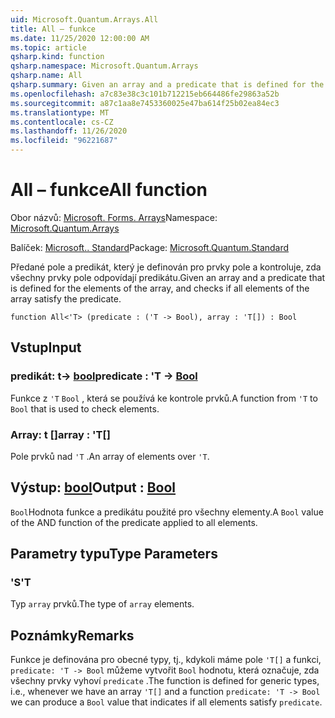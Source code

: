 ```yaml
---
uid: Microsoft.Quantum.Arrays.All
title: All – funkce
ms.date: 11/25/2020 12:00:00 AM
ms.topic: article
qsharp.kind: function
qsharp.namespace: Microsoft.Quantum.Arrays
qsharp.name: All
qsharp.summary: Given an array and a predicate that is defined for the elements of the array, and checks if all elements of the array satisfy the predicate.
ms.openlocfilehash: a7c83e38c3c101b712215eb664486fe29863a52b
ms.sourcegitcommit: a87c1aa8e7453360025e47ba614f25b02ea84ec3
ms.translationtype: MT
ms.contentlocale: cs-CZ
ms.lasthandoff: 11/26/2020
ms.locfileid: "96221687"
---
```

# <a name="all-function"></a><span data-ttu-id="8ad29-102">All – funkce</span><span class="sxs-lookup"><span data-stu-id="8ad29-102">All function</span></span>

<span data-ttu-id="8ad29-103">Obor názvů: [Microsoft. Forms. Arrays](xref:Microsoft.Quantum.Arrays)</span><span class="sxs-lookup"><span data-stu-id="8ad29-103">Namespace: [Microsoft.Quantum.Arrays](xref:Microsoft.Quantum.Arrays)</span></span>

<span data-ttu-id="8ad29-104">Balíček: [Microsoft.. Standard](https://nuget.org/packages/Microsoft.Quantum.Standard)</span><span class="sxs-lookup"><span data-stu-id="8ad29-104">Package: [Microsoft.Quantum.Standard](https://nuget.org/packages/Microsoft.Quantum.Standard)</span></span>


<span data-ttu-id="8ad29-105">Předané pole a predikát, který je definován pro prvky pole a kontroluje, zda všechny prvky pole odpovídají predikátu.</span><span class="sxs-lookup"><span data-stu-id="8ad29-105">Given an array and a predicate that is defined for the elements of the array, and checks if all elements of the array satisfy the predicate.</span></span>

```qsharp
function All<'T> (predicate : ('T -> Bool), array : 'T[]) : Bool
```


## <a name="input"></a><span data-ttu-id="8ad29-106">Vstup</span><span class="sxs-lookup"><span data-stu-id="8ad29-106">Input</span></span>

### <a name="predicate--t---bool"></a><span data-ttu-id="8ad29-107">predikát: t-> [bool](xref:microsoft.quantum.lang-ref.bool)</span><span class="sxs-lookup"><span data-stu-id="8ad29-107">predicate : 'T -> [Bool](xref:microsoft.quantum.lang-ref.bool)</span></span>

<span data-ttu-id="8ad29-108">Funkce z `'T` `Bool` , která se používá ke kontrole prvků.</span><span class="sxs-lookup"><span data-stu-id="8ad29-108">A function from `'T` to `Bool` that is used to check elements.</span></span>


### <a name="array--t"></a><span data-ttu-id="8ad29-109">Array: t []</span><span class="sxs-lookup"><span data-stu-id="8ad29-109">array : 'T[]</span></span>

<span data-ttu-id="8ad29-110">Pole prvků nad `'T` .</span><span class="sxs-lookup"><span data-stu-id="8ad29-110">An array of elements over `'T`.</span></span>



## <a name="output--bool"></a><span data-ttu-id="8ad29-111">Výstup: [bool](xref:microsoft.quantum.lang-ref.bool)</span><span class="sxs-lookup"><span data-stu-id="8ad29-111">Output : [Bool](xref:microsoft.quantum.lang-ref.bool)</span></span>

<span data-ttu-id="8ad29-112">`Bool`Hodnota funkce a predikátu použité pro všechny elementy.</span><span class="sxs-lookup"><span data-stu-id="8ad29-112">A `Bool` value of the AND function of the predicate applied to all elements.</span></span>

## <a name="type-parameters"></a><span data-ttu-id="8ad29-113">Parametry typu</span><span class="sxs-lookup"><span data-stu-id="8ad29-113">Type Parameters</span></span>

### <a name="t"></a><span data-ttu-id="8ad29-114">'S</span><span class="sxs-lookup"><span data-stu-id="8ad29-114">'T</span></span>

<span data-ttu-id="8ad29-115">Typ `array` prvků.</span><span class="sxs-lookup"><span data-stu-id="8ad29-115">The type of `array` elements.</span></span>

## <a name="remarks"></a><span data-ttu-id="8ad29-116">Poznámky</span><span class="sxs-lookup"><span data-stu-id="8ad29-116">Remarks</span></span>

<span data-ttu-id="8ad29-117">Funkce je definována pro obecné typy, tj., kdykoli máme pole `'T[]` a funkci, `predicate: 'T -> Bool` můžeme vytvořit `Bool` hodnotu, která označuje, zda všechny prvky vyhoví `predicate` .</span><span class="sxs-lookup"><span data-stu-id="8ad29-117">The function is defined for generic types, i.e., whenever we have an array `'T[]` and a function `predicate: 'T -> Bool` we can produce a `Bool` value that indicates if all elements satisfy `predicate`.</span></span>